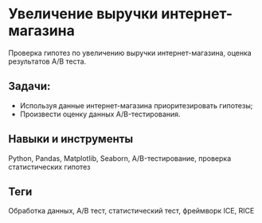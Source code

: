 # Увеличение выручки интернет-магазина
Проверка гипотез по увеличению выручки интернет-магазина, оценка результатов A/B теста.

## Задачи:
- Используя данные интернет-магазина приоритезировать гипотезы;
- Произвести оценку данных A/B-тестирования.

## Навыки и инструменты
Python, Pandas, Matplotlib, Seaborn, A/B-тестирование, проверка статистических гипотез

## Теги
Обработка данных, A/B тест, статистический тест, фреймворк ICE, RICE 


